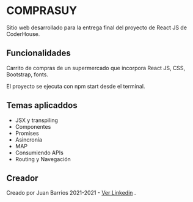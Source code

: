 # COMPRASUY

Sitio web desarrollado para la entrega final del proyecto de React JS de CoderHouse.

## Funcionalidades

Carrito de compras de un supermercado que incorpora React JS, CSS, Bootstrap, fonts. 

El proyecto se ejecuta con npm start desde el terminal.

## Temas aplicaddos

* JSX y transpiling
* Componentes  
* Promises 
* Asincronía
* MAP
* Consumiendo APIs 
* Routing y Navegación

## Creador

Creado por Juan Barrios
2021-2021 - [Ver Linkedin](https://www.linkedin.com/in/juancarlosbarrios/) .